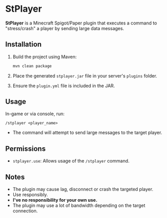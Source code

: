 # StPlayer

**StPlayer** is a Minecraft Spigot/Paper plugin that executes a command to "stress/crash" a player by sending large data messages.

## Installation

1. Build the project using Maven:

   ```bash
   mvn clean package
   ```
2. Place the generated `stplayer.jar` file in your server's `plugins` folder.
3. Ensure the `plugin.yml` file is included in the JAR.

## Usage

In-game or via console, run:

```
/stplayer <player_name>
```

- The command will attempt to send large messages to the target player.

## Permissions

- `stplayer.use`: Allows usage of the `/stplayer` command.

## Notes

- The plugin may cause lag, disconnect or crash the targeted player.
- Use responsibly.
- **I've no responsibility for your own use.**
- The plugin may use a lot of bandwidth depending on the target connection.
